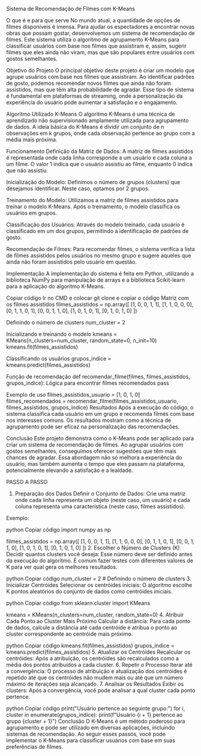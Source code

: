 Sistema de Recomendação de Filmes com K-Means

O que é e para que serve
No mundo atual, a quantidade de opções de filmes disponíveis é imensa. Para ajudar os espectadores a encontrar novas obras que possam gostar, desenvolvemos um sistema de recomendação de filmes. Este sistema utiliza o algoritmo de agrupamento K-Means para classificar usuários com base nos filmes que assistiram e, assim, sugerir filmes que eles ainda não viram, mas que são populares entre usuários com gostos semelhantes.

Objetivo do Projeto
O principal objetivo deste projeto é criar um modelo que agrupe usuários com base nos filmes que assistiram. Ao identificar padrões de gosto, podemos recomendar novos filmes que ainda não foram assistidos, mas que têm alta probabilidade de agradar. Esse tipo de sistema é fundamental em plataformas de streaming, onde a personalização da experiência do usuário pode aumentar a satisfação e o engajamento.

Algoritmo Utilizado
K-Means
O algoritmo K-Means é uma técnica de aprendizado não supervisionado amplamente utilizada para agrupamento de dados. A ideia básica do K-Means é dividir um conjunto de n observações em k grupos, onde cada observação pertence ao grupo com a média mais próxima.

Funcionamento
Definição da Matriz de Dados: A matriz de filmes assistidos é representada onde cada linha corresponde a um usuário e cada coluna a um filme. O valor 1 indica que o usuário assistiu ao filme, enquanto 0 indica que não assistiu.

Inicialização do Modelo: Definimos o número de grupos (clusters) que desejamos identificar. Neste caso, optamos por 2 grupos.

Treinamento do Modelo: Utilizamos a matriz de filmes assistidos para treinar o modelo K-Means. Após o treinamento, o modelo classifica os usuários em grupos.

Classificação dos Usuários: Através do modelo treinado, cada usuário é classificado em um dos grupos, permitindo a identificação de padrões de gosto.

Recomendação de Filmes: Para recomendar filmes, o sistema verifica a lista de filmes assistidos pelos usuários no mesmo grupo e sugere aqueles que ainda não foram assistidos pelo usuário em questão.

Implementação
A implementação do sistema é feita em Python, utilizando a biblioteca NumPy para manipulação de arrays e a biblioteca Scikit-learn para a aplicação do algoritmo K-Means. 

Copiar código
Ir no CMD e colocar git clone e copiar o código
 Matriz com os filmes assistidos
filmes_assistidos = np.array([
     [1, 0, 0, 1, 1],
     [1, 1, 0, 0, 0],
     [0, 1, 1, 0, 1],
     [0, 0, 1, 1, 0],
     [1, 0, 1, 0, 1],
     [0, 1, 0, 1, 0]
])

 Definindo o número de clusters
num_cluster = 2

 Inicializando e treinando o modelo
kmeans = KMeans(n_clusters=num_cluster, random_state=0, n_init=10)
kmeans.fit(filmes_assistidos)

 Classificando os usuários
grupos_indice = kmeans.predict(filmes_assistidos)

Função de recomendação
def recomendar_filme(filmes, filmes_assistidos, grupos_indice):
  Lógica para encontrar filmes recomendados pass

Exemplo de uso
filmes_assistidos_usuario = [1, 0, 1, 0]
filmes_recomendados = recomendar_filme(filmes_assistidos_usuario, filmes_assistidos, grupos_indice)
Resultados
Após a execução do código, o sistema classifica cada usuário em um grupo e recomenda filmes com base nos interesses comuns. Os resultados mostram como a técnica de agrupamento pode ser eficaz na personalização das recomendações.

Conclusão
Este projeto demonstra como o K-Means pode ser aplicado para criar um sistema de recomendação de filmes. Ao agrupar usuários com gostos semelhantes, conseguimos oferecer sugestões que têm mais chances de agradar. Essa abordagem não só melhora a experiência do usuário, mas também aumenta o tempo que eles passam na plataforma, potencialmente elevando a satisfação e a lealdade.

PASSO A PASSO
1. Preparação dos Dados
Definir o Conjunto de Dados: Crie uma matriz onde cada linha representa um objeto (neste caso, um usuário) e cada coluna representa uma característica (neste caso, filmes assistidos).

Exemplo:

python
Copiar código
import numpy as np

filmes_assistidos = np.array([
    [1, 0, 0, 1, 1],
    [1, 1, 0, 0, 0],
    [0, 1, 1, 0, 1],
    [0, 0, 1, 1, 0],
    [1, 0, 1, 0, 1],
    [0, 1, 0, 1, 0]
])
2. Escolher o Número de Clusters (K)
Decidir quantos clusters você deseja: Esse número deve ser definido antes da execução do algoritmo. É comum fazer testes com diferentes valores de K para ver qual gera os melhores resultados.

python
Copiar código
num_cluster = 2  # Definindo o número de clusters
3. Inicializar Centróides
Selecionar os centróides iniciais: O algoritmo escolhe K pontos aleatórios do conjunto de dados como centróides iniciais.

python
Copiar código
from sklearn.cluster import KMeans

kmeans = KMeans(n_clusters=num_cluster, random_state=0)
4. Atribuir Cada Ponto ao Cluster Mais Próximo
Calcular a distância: Para cada ponto de dados, calcule a distância até cada centróide e atribua o ponto ao cluster correspondente ao centróide mais próximo.

python
Copiar código
kmeans.fit(filmes_assistidos)
grupos_indice = kmeans.predict(filmes_assistidos)
5. Atualizar os Centróides
Recalcular os centróides: Após a atribuição, os centróides são recalculados como a média dos pontos atribuídos a cada cluster.
6. Repetir o Processo
Iterar até a convergência: O processo de atribuição e atualização dos centróides é repetido até que os centróides não mudem mais ou até que um número máximo de iterações seja alcançado.
7. Analisar os Resultados
Exibir os clusters: Após a convergência, você pode analisar a qual cluster cada ponto pertence.

python
Copiar código
print("Usuário pertence ao seguinte grupo:")
for i, cluster in enumerate(grupos_indice):
    print(f"Usuário {i + 1} pertence ao grupo {cluster + 1}")
Conclusão
O K-Means é um método poderoso para agrupamento e pode ser utilizado em diversas aplicações, incluindo sistemas de recomendação. Ao seguir esses passos, você pode implementar o K-Means para classificar usuários com base em suas preferências de filmes.